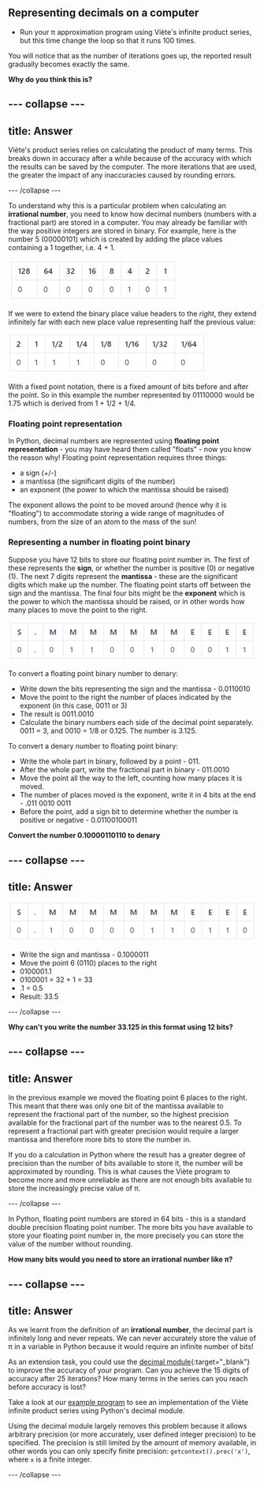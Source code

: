 ## Representing decimals on a computer

+ Run your π approximation program using Viète's infinite product series, but this time change the loop so that it runs 100 times.

You will notice that as the number of iterations goes up, the reported result gradually becomes exactly the same.

**Why do you think this is?**

--- collapse ---
---
title: Answer
---
Viète's product series relies on calculating the product of many terms. This breaks down in accuracy after a while because of the accuracy with which the results can be saved by the computer. The more iterations that are used, the greater the impact of any inaccuracies caused by rounding errors.

--- /collapse ---

To understand why this is a particular problem when calculating an **irrational number**, you need to know how decimal numbers (numbers with a fractional part) are stored in a computer. You may already be familiar with the way positive integers are stored in binary. For example, here is the number 5 (00000101) which is created by adding the place values containing a 1 together, i.e. 4 + 1.

![Binary](images/binary-positive.png)

If we were to extend the binary place value headers to the _right_, they extend infinitely far with each new place value representing half the previous value:

![Binary fixed point](images/binary-fixed-point.png)

With a fixed point notation, there is a fixed amount of bits before and after the point. So in this example the number represented by 01110000 would be 1.75 which is derived from 1 + 1/2 + 1/4.

### Floating point representation

In Python, decimal numbers are represented using **floating point representation** - you may have heard them called "floats" - now you know the reason why! Floating point representation requires three things:

- a sign (+/-)
- a mantissa (the significant digits of the number)
- an exponent (the power to which the mantissa should be raised)

The exponent allows the point to be moved around (hence why it is "floating") to accommodate storing a wide range of magnitudes of numbers, from the size of an atom to the mass of the sun!

### Representing a number in floating point binary

Suppose you have 12 bits to store our floating point number in. The first of these represents the **sign**, or whether the number is positive (0) or negative (1). The next 7 digits represent the **mantissa** - these are the significant digits which make up the number. The floating point starts off between the sign and the mantissa. The final four bits might be the **exponent** which is the power to which the mantissa should be raised, or in other words how many places to move the point to the right.

![Binary floating point](images/binary-floating-point.png)

To convert a floating point binary number to denary:

+ Write down the bits representing the sign and the mantissa - 0.0110010
+ Move the point to the right the number of places indicated by the exponent (in this case, 0011 or 3)
+ The result is 0011.0010
+ Calculate the binary numbers each side of the decimal point separately. 0011 = 3, and 0010 = 1/8 or 0.125. The number is 3.125.

To convert a denary number to floating point binary:

+ Write the whole part in binary, followed by a point - 011.
+ After the whole part, write the fractional part in binary - 011.0010
+ Move the point all the way to the left, counting how many places it is moved.
+ The number of places moved is the exponent, write it in 4 bits at the end - .011 0010 0011
+ Before the point, add a sign bit to determine whether the number is positive or negative - 0.01100100011

**Convert the number 0.10000110110 to denary**

--- collapse ---
---
title: Answer
---
![Binary](images/binary-floating-point-answer.png)

- Write the sign and mantissa - 0.1000011
- Move the point 6 (0110) places to the right
- 0100001.1
- 0100001 = 32 + 1 = 33
- .1 = 0.5
- Result: 33.5

--- /collapse ---

**Why can't you write the number 33.125 in this format using 12 bits?**

--- collapse ---
---
title: Answer
---
In the previous example we moved the floating point 6 places to the right. This meant that there was only one bit of the mantissa available to represent the fractional part of the number, so the highest precision available for the fractional part of the number was to the nearest 0.5. To represent a fractional part with greater precision would require a larger mantissa and therefore more bits to store the number in.

If you do a calculation in Python where the result has a greater degree of precision than the number of bits available to store it, the number will be approximated by rounding. This is what causes the Viète program to become more and more unreliable as there are not enough bits available to store the increasingly precise value of π.

--- /collapse ---

In Python, floating point numbers are stored in 64 bits - this is a standard double precision floating point number. The more bits you have available to store your floating point number in, the more precisely you can store the value of the number without rounding.

**How many bits would you need to store an irrational number like π?**

--- collapse ---
---
title: Answer
---
As we learnt from the definition of an **irrational number**, the decimal part is infinitely long and never repeats. We can never accurately store the value of π in a variable in Python because it would require an infinite number of bits!

As an extension task, you could use the [decimal module](https://docs.python.org/3/library/decimal.html?highlight=decimal#module-decimal){:target="_blank"}  to improve the accuracy of your program. Can you achieve the 15 digits of accuracy after 25 iterations? How many terms in the series can you reach before accuracy is lost?

Take a look at our [example program](code/pi_viete.py) to see an implementation of the Viète infinite product series using Python's decimal module.

Using the decimal module largely removes this problem because it allows arbitrary precision (or more accurately, user defined integer precision) to be specified. The precision is still limited by the amount of memory available, in other words you can only specify finite precision: `getcontext().prec('x')`, where `x` is a finite integer.

--- /collapse ---
